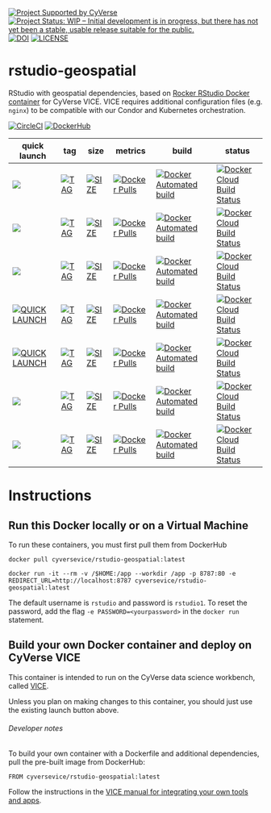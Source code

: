 [![Project Supported by CyVerse](https://img.shields.io/badge/Supported%20by-CyVerse-blue.svg)](https://learning.cyverse.org/projects/vice/en/latest/) [![Project Status: WIP – Initial development is in progress, but there has not yet been a stable, usable release suitable for the public.](https://www.repostatus.org/badges/latest/wip.svg)](https://www.repostatus.org/#wip) [![DOI](https://zenodo.org/badge/DOI/10.5281/zenodo.3246938.svg)](https://doi.org/10.5281/zenodo.3246938) [![LICENSE](https://images.microbadger.com/badges/license/cyversevice/rstudio-geospatial.svg)](https://microbadger.com/images/cyversevice/rstudio-geospatial)

# rstudio-geospatial

RStudio with geospatial dependencies, based on [Rocker RStudio Docker container](https://hub.docker.com/r/rocker/geospatial) for CyVerse VICE. VICE requires additional configuration files (e.g. `nginx`) to be compatible with our Condor and Kubernetes orchestration.  

[![CircleCI](https://circleci.com/gh/cyverse-vice/rstudio-geospatial.svg?style=svg)](https://circleci.com/gh/cyverse-vice/rstudio-geospatial) [![DockerHub](https://img.shields.io/badge/DockerHub-brightgreen.svg?style=popout&logo=Docker)](https://hub.docker.com/r/cyversevice/rstudio-geospatial)


quick launch | tag | size | metrics | build | status |  
------------ | --- | ---- | ------- | ------|--------|
<a href="https://de.cyverse.org/de/?type=quick-launch&quick-launch-id=12f25023-b6b1-4f23-bbcc-49f0295da8c4&app-id=07e2b2e6-becd-11e9-b524-008cfa5ae621" target="_blank"><img src="https://de.cyverse.org/Powered-By-CyVerse-blue.svg"></a> | [![TAG](https://images.microbadger.com/badges/version/cyversevice/rstudio-geospatial.svg)](https://microbadger.com/images/cyversevice/rstudio-geospatial) | [![SIZE](https://images.microbadger.com/badges/image/cyversevice/rstudio-geospatial.svg)](https://microbadger.com/images/cyversevice/rstudio-geospatial) | [![Docker Pulls](https://img.shields.io/docker/pulls/cyversevice/rstudio-geospatial.svg)](https://hub.docker.com/r/cyversevice/rstudio-geospatial) | [![Docker Automated build](https://img.shields.io/docker/automated/cyversevice/rstudio-geospatial.svg)](https://hub.docker.com/r/cyversevice/rstudio-geospatial/builds) | [![Docker Cloud Build Status](https://img.shields.io/docker/cloud/build/cyversevice/rstudio-geospatial?logo=docker&logoColor=white)](https://hub.docker.com/r/cyversevice/rstudio-geospatial)
<a href="https://de.cyverse.org/de/?type=quick-launch&quick-launch-id=0d864f71-4be4-4217-aded-38940d0cbbcb&app-id=57330f1c-bbc6-11e9-9b4a-008cfa5ae621" target="_blank"><img src="https://de.cyverse.org/Powered-By-CyVerse-blue.svg"></a> | [![TAG](https://images.microbadger.com/badges/version/cyversevice/rstudio-geospatial:3.4.2.svg)](https://microbadger.com/images/cyversevice/rstudio-geospatial:3.4.2) | [![SIZE](https://images.microbadger.com/badges/image/cyversevice/rstudio-geospatial:3.4.2.svg)](https://microbadger.com/images/cyversevice/rstudio-geospatial:3.4.2) | [![Docker Pulls](https://img.shields.io/docker/pulls/cyversevice/rstudio-geospatial?color=blue&logo=docker&logoColor=white)](https://hub.docker.com/r/cyversevice/rstudio-geospatial) | [![Docker Automated build](https://img.shields.io/docker/automated/cyversevice/rstudio-geospatial.svg)](https://hub.docker.com/r/cyversevice/rstudio-geospatial/builds) | [![Docker Cloud Build Status](https://img.shields.io/docker/cloud/build/cyversevice/rstudio-geospatial?logo=docker&logoColor=white)](https://hub.docker.com/r/cyversevice/rstudio-geospatial)
<a href="https://de.cyverse.org/de/?type=quick-launch&quick-launch-id=c2f4ca1d-1451-470e-9f42-f33c63cc7b2e&app-id=a8b22ed8-e2bc-11e8-a839-008cfa5ae621" target="_blank"><img src="https://de.cyverse.org/Powered-By-CyVerse-blue.svg"></a> | [![TAG](https://images.microbadger.com/badges/version/cyversevice/rstudio-geospatial:3.5.0.svg)](https://microbadger.com/images/cyversevice/rstudio-geospatial:3.5.0) | [![SIZE](https://images.microbadger.com/badges/image/cyversevice/rstudio-geospatial:3.5.0.svg)](https://microbadger.com/images/cyversevice/rstudio-geospatial:3.5.0) | [![Docker Pulls](https://img.shields.io/docker/pulls/cyversevice/rstudio-geospatial?color=blue&logo=docker&logoColor=white)](https://hub.docker.com/r/cyversevice/rstudio-geospatial) | [![Docker Automated build](https://img.shields.io/docker/automated/cyversevice/rstudio-geospatial.svg)](https://hub.docker.com/r/cyversevice/rstudio-geospatial/builds) | [![Docker Cloud Build Status](https://img.shields.io/docker/cloud/build/cyversevice/rstudio-geospatial?logo=docker&logoColor=white)](https://hub.docker.com/r/cyversevice/rstudio-geospatial)
[![QUICK LAUNCH](https://img.shields.io/badge/CyVerse-VICE-blue.svg?style=popout&logo=Docker&color=#1488C6)]()  | [![TAG](https://images.microbadger.com/badges/version/cyversevice/rstudio-geospatial:3.5.1.svg)](https://microbadger.com/images/cyversevice/rstudio-geospatial:3.5.1) | [![SIZE](https://images.microbadger.com/badges/image/cyversevice/rstudio-geospatial:3.5.1.svg)](https://microbadger.com/images/cyversevice/rstudio-geospatial:3.5.1) | [![Docker Pulls](https://img.shields.io/docker/pulls/cyversevice/rstudio-geospatial?color=blue&logo=docker&logoColor=white)](https://hub.docker.com/r/cyversevice/rstudio-geospatial) | [![Docker Automated build](https://img.shields.io/docker/automated/cyversevice/rstudio-geospatial.svg)](https://hub.docker.com/r/cyversevice/rstudio-geospatial/builds) | [![Docker Cloud Build Status](https://img.shields.io/docker/cloud/build/cyversevice/rstudio-geospatial?logo=docker&logoColor=white)](https://hub.docker.com/r/cyversevice/rstudio-geospatial)
[![QUICK LAUNCH](https://img.shields.io/badge/CyVerse-VICE-blue.svg?style=popout&logo=Docker&color=#1488C6)]() | [![TAG](https://images.microbadger.com/badges/version/cyversevice/rstudio-geospatial:3.5.2.svg)](https://microbadger.com/images/cyversevice/rstudio-geospatial:3.5.2) | [![SIZE](https://images.microbadger.com/badges/image/cyversevice/rstudio-geospatial:3.5.2.svg)](https://microbadger.com/images/cyversevice/rstudio-geospatial:3.5.2) | [![Docker Pulls](https://img.shields.io/docker/pulls/cyversevice/rstudio-geospatial?color=blue&logo=docker&logoColor=white)](https://hub.docker.com/r/cyversevice/rstudio-geospatial) | [![Docker Automated build](https://img.shields.io/docker/automated/cyversevice/rstudio-geospatial.svg)](https://hub.docker.com/r/cyversevice/rstudio-geospatial/builds) | [![Docker Cloud Build Status](https://img.shields.io/docker/cloud/build/cyversevice/rstudio-geospatial?logo=docker&logoColor=white)](https://hub.docker.com/r/cyversevice/rstudio-geospatial)
<a href="https://de.cyverse.org/de/?type=quick-launch&quick-launch-id=f52b3c13-c16c-4ace-b689-7c90d9ab417d&app-id=0395a4e8-5265-11e9-82ce-008cfa5ae621" target="_blank"><img src="https://de.cyverse.org/Powered-By-CyVerse-blue.svg"></a> | [![TAG](https://images.microbadger.com/badges/version/cyversevice/rstudio-geospatial:3.5.3.svg)](https://microbadger.com/images/cyversevice/rstudio-geospatial:3.5.3) | [![SIZE](https://images.microbadger.com/badges/image/cyversevice/rstudio-geospatial:3.5.3.svg)](https://microbadger.com/images/cyversevice/rstudio-geospatial:3.5.3) | [![Docker Pulls](https://img.shields.io/docker/pulls/cyversevice/rstudio-geospatial?color=blue&logo=docker&logoColor=white)](https://hub.docker.com/r/cyversevice/rstudio-geospatial) | [![Docker Automated build](https://img.shields.io/docker/automated/cyversevice/rstudio-geospatial.svg)](https://hub.docker.com/r/cyversevice/rstudio-geospatial/builds) | [![Docker Cloud Build Status](https://img.shields.io/docker/cloud/build/cyversevice/rstudio-geospatial?logo=docker&logoColor=white)](https://hub.docker.com/r/cyversevice/rstudio-geospatial)
<a href="https://de.cyverse.org/de/?type=quick-launch&quick-launch-id=a7509bf3-a019-4814-b9fa-f1788d0f68a0&app-id=33939454-bbb3-11e9-9fb7-008cfa5ae621" target="_blank"><img src="https://de.cyverse.org/Powered-By-CyVerse-blue.svg"></a> | [![TAG](https://images.microbadger.com/badges/version/cyversevice/rstudio-geospatial:3.6.0.svg)](https://microbadger.com/images/cyversevice/rstudio-geospatial:3.6.0) | [![SIZE](https://images.microbadger.com/badges/image/cyversevice/rstudio-geospatial:3.6.0.svg)](https://microbadger.com/images/cyversevice/rstudio-geospatial:3.6.0) | [![Docker Pulls](https://img.shields.io/docker/pulls/cyversevice/rstudio-geospatial?color=blue&logo=docker&logoColor=white)](https://hub.docker.com/r/cyversevice/rstudio-geospatial) | [![Docker Automated build](https://img.shields.io/docker/automated/cyversevice/rstudio-geospatial.svg)](https://hub.docker.com/r/cyversevice/rstudio-geospatial/builds) | [![Docker Cloud Build Status](https://img.shields.io/docker/cloud/build/cyversevice/rstudio-geospatial?logo=docker&logoColor=white)](https://hub.docker.com/r/cyversevice/rstudio-geospatial)


# Instructions

## Run this Docker locally or on a Virtual Machine

To run these containers, you must first pull them from DockerHub

```
docker pull cyversevice/rstudio-geospatial:latest
```

```
docker run -it --rm -v /$HOME:/app --workdir /app -p 8787:80 -e REDIRECT_URL=http://localhost:8787 cyversevice/rstudio-geospatial:latest
```

The default username is `rstudio` and password is `rstudio1`. To reset the password, add the flag `-e PASSWORD=<yourpassword>` in the `docker run` statement.

## Build your own Docker container and deploy on CyVerse VICE

This container is intended to run on the CyVerse data science workbench, called [VICE](https://cyverse-visual-interactive-computing-environment.readthedocs-hosted.com/en/latest/index.html). 

Unless you plan on making changes to this container, you should just use the existing launch button above. 

###### Developer notes

To build your own container with a Dockerfile and additional dependencies, pull the pre-built image from DockerHub:

```
FROM cyversevice/rstudio-geospatial:latest
```

Follow the instructions in the [VICE manual for integrating your own tools and apps](https://cyverse-visual-interactive-computing-environment.readthedocs-hosted.com/en/latest/developer_guide/building.html).
